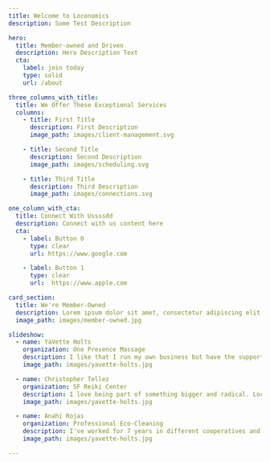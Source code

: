 ```yaml
---
title: Welcome to Loconomics
description: Some Test Description

hero:
  title: Member-owned and Driven
  description: Hero Description Text
  cta:
    label: join today
    type: solid
    url: /about

three_columns_with_title:
  title: We Offer These Exceptional Services
  columns:
    - title: First Title
      description: First Description
      image_path: images/client-management.svg

    - title: Second Title
      description: Second Description
      image_path: images/scheduling.svg

    - title: Third Title
      description: Third Description
      image_path: images/connections.svg

one_column_with_cta:
  title: Connect With Ussssdd
  description: Connect with us content here
  cta:
    - label: Button 0
      type: clear
      url: https://www.google.com

    - label: Button 1
      type: clear
      url:  https://www.apple.com

card_section:
  title: We're Member-Owned
  description: Lorem ipsum dolor sit amet, consectetur adipiscing elit. Mauris iaculis quam imperdiet magna vehicula lobortis a et eros. Aliquam molestie fringilla quam id vestibulum. Maecenas nec sapien vel augue gravida finibus vel eget elit. Donec lacinia ante ac aliquet varius. Aenean varius augue ac diam tempus, vel scelerisque urna efficitur. Praesent vel condimentum libero, et accumsan nulla. Vivamus accumsan mi vitae tortor pretium, nec semper massa condimentum. Etiam mauris ipsum, blandit sed sodales eu, condimentum blandit turpis. Duis ut magna vel massa tristique maximus.
  image_path: images/member-owned.jpg

slideshow:
  - name: YaVette Holts
    organization: One Presence Massage
    description: I like that I run my own business but have the support of Loconomics to keep my schedule flowing and organized.
    image_path: images/yavette-holts.jpg

  - name: Christopher Tellez
    organization: SF Reiki Center
    description: I love being part of something bigger and radical. Loconomics is bringing local service professionals together with a progressive team of technologists to facilitate our success. Even better, I share the profits and help influence decisions.
    image_path: images/yavette-holts.jpg

  - name: Anahi Rojas
    organization: Professional Eco-Cleaning
    description: I've worked for 7 years in different cooperatives and am proud to be part of Loconomics. We work as a team and at the same time I can own my own business with the confidence that we share the profits of this platform with nobody else. We learn and share leadership positions, make decisions and grow personally.
    image_path: images/yavette-holts.jpg

---
```

